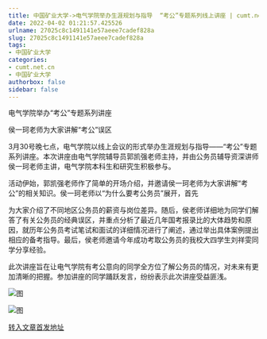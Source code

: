 ```yaml
---
title: 中国矿业大学->电气学院举办生涯规划与指导  “考公”专题系列线上讲座 | cumt.net.cn
date: 2022-04-02 01:21:57.425526
urlname: 27025c8c1491141e57aeee7cadef828a
slug: 27025c8c1491141e57aeee7cadef828a
tags: 
- 中国矿业大学
categories:
- cumt.net.cn
- 中国矿业大学
authorbox: false
sidebar: false
---
```

电气学院举办“考公”专题系列讲座

侯一珂老师为大家讲解“考公”误区

3月30号晚七点，电气学院以线上会议的形式举办生涯规划与指导——“考公”专题系列讲座。本次讲座由电气学院辅导员郭凯强老师主持，并由公务员辅导资深讲师侯一珂老师主讲，电气学院本科生和研究生积极参与。

活动伊始，郭凯强老师作了简单的开场介绍，并邀请侯一珂老师为大家讲解“考公”的相关知识。侯一珂老师以“为什么要考公务员”展开，首先
<!--more-->
为大家介绍了不同地区公务员的薪资与岗位差异。随后，侯老师详细地为同学们解答了有关公务员的经典误区，并重点分析了最近几年国考报录比的大体趋势和原因，就历年公务员考试笔试和面试的详细情况进行了阐述，通过举出具体案例提出相应的备考指导。最后，侯老师邀请今年成功考取公务员的我校大四学生刘祥雯同学分享经验。

此次讲座旨在让电气学院有考公意向的同学全方位了解公务员的情况，对未来有更加清晰的把握。参加讲座的同学踊跃发言，纷纷表示此次讲座受益匪浅。

![图](http://xwzx.cumt.edu.cn/_upload/article/images/d6/79/8152dee24dfe8ec46e1f53883356/6594375c-176d-4ffd-b768-f31b0af972cb.png)

![图](http://xwzx.cumt.edu.cn/_upload/article/images/d6/79/8152dee24dfe8ec46e1f53883356/e39ee7cd-b1f1-4ce9-ba86-2f8dac1bb8b9.png)

[转入文章首发地址](http://xwzx.cumt.edu.cn/76/f0/c523a620272/page.htm)